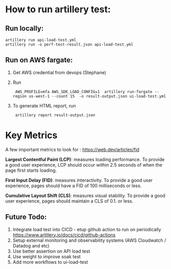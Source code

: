 # How to run artillery test:

## Run locally:

    artillery run api-load-test.yml          
    artillery run -o perf-test-result.json api-load-test.yml 

## Run on AWS fargate:
1) Get AWS credential from devops (Stephane)
2) Run

        AWS_PROFILE=mfa AWS_SDK_LOAD_CONFIG=1  artillery run-fargate --region us-west-1 --count 15  -o result-output.json ui-load-test.yml          
3) To generate HTML report, run

        artillery report result-output.json


# Key Metrics
A few important metrics to look for :
https://web.dev/articles/fid


**Largest Contentful Paint (LCP)**: measures loading performance. To provide a good user experience, LCP should occur within 2.5 seconds of when the page first starts loading.

**First Input Delay (FID)**: measures interactivity. To provide a good user experience, pages should have a FID of 100 milliseconds or less.

**Cumulative Layout Shift (CLS)**: measures visual stability. To provide a good user experience, pages should maintain a CLS of 0.1. or less.

## Future Todo:
1) Integrate load test into CICD - etup github action to run on periodically https://www.artillery.io/docs/cicd/github-actions
2) Setup external monitoring and observability systems  (AWS Cloudwatch / Datadog and etc)
3) Use better assertion on API load test 
4) Use weight to improve soak test
5) Add more workflows to ui-load-test